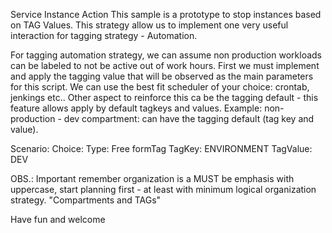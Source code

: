 Service Instance Action
This sample is a prototype to stop instances based on TAG Values.
This strategy allow us to implement one very useful interaction for tagging strategy - Automation.

For tagging automation strategy, we can assume non production workloads can be labeled to not be active out of work hours.
First we must implement and apply the tagging value that will be observed as the main parameters for this script.
We can use the best fit scheduler of your choice: crontab, jenkings etc.. 
Other aspect to reinforce this ca be the tagging default - this feature allows apply by default tagkeys and values. 
Example: non-production - dev compartment: can have the tagging default (tag key and value).

Scenario: 
Choice: Type: Free formTag
        TagKey: ENVIRONMENT
        TagValue: DEV
        
OBS.: Important remember organization is a MUST be emphasis with uppercase,  start planning first - at least with minimum logical organization strategy. "Compartments and TAGs"

Have fun and welcome 
 
